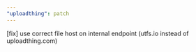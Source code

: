 ```yaml
---
"uploadthing": patch
---
```


[fix] use correct file host on internal endpoint (utfs.io instead of uploadthing.com)
